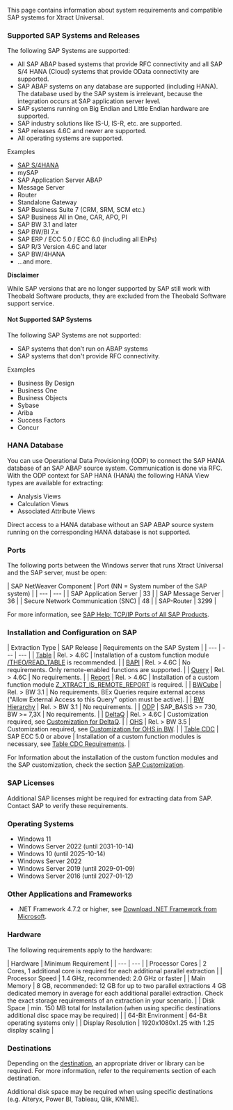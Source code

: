 This page contains information about system requirements and compatible SAP systems for Xtract Universal.

### Supported SAP Systems and Releases

The following SAP Systems are supported:

- All SAP ABAP based systems that provide RFC connectivity and all SAP S/4 HANA (Cloud) systems that provide OData connectivity are supported.
- SAP ABAP systems on any database are supported (including HANA). The database used by the SAP system is irrelevant, because the integration occurs at SAP application server level.
- SAP systems running on Big Endian and Little Endian hardware are supported.
- SAP industry solutions like IS-U, IS-R, etc. are supported.
- SAP releases 4.6C and newer are supported.
- All operating systems are supported.

Examples

- [SAP S/4HANA](/xtract-universal/knowledge-base/supported-sap-and-hana-versions)
- mySAP
- SAP Application Server ABAP
- Message Server
- Router
- Standalone Gateway
- SAP Business Suite 7 (CRM, SRM, SCM etc.)
- SAP Business All in One, CAR, APO, PI
- SAP BW 3.1 and later
- SAP BW/BI 7.x
- SAP ERP / ECC 5.0 / ECC 6.0 (including all EhPs)
- SAP R/3 Version 4.6C and later
- SAP BW/4HANA
- ...and more.

**Disclaimer**

While SAP versions that are no longer supported by SAP still work with Theobald Software products, they are excluded from the Theobald Software support service.

#### Not Supported SAP Systems

The following SAP Systems are not supported:

- SAP systems that don’t run on ABAP systems
- SAP systems that don't provide RFC connectivity.

Examples

- Business By Design
- Business One
- Business Objects
- Sybase
- Ariba
- Success Factors
- Concur

### HANA Database

You can use Operational Data Provisioning (ODP) to connect the SAP HANA database of an SAP ABAP source system. Communication is done via RFC. With the ODP context for SAP HANA (HANA) the following HANA View types are available for extracting:

- Analysis Views
- Calculation Views
- Associated Attribute Views

Direct access to a HANA database without an SAP ABAP source system running on the corresponding HANA database is not supported.

### Ports

The following ports between the Windows server that runs Xtract Universal and the SAP server, must be open:

| SAP NetWeaver Component | Port (NN = System number of the SAP system) | | --- | --- | | SAP Application Server | 33<NN> | | SAP Message Server | 36<NN> | | Secure Network Communication (SNC) | 48<NN> | | SAP-Router | 3299 |

For more information, see [SAP Help: TCP/IP Ports of All SAP Products](https://help.sap.com/viewer/ports).

### Installation and Configuration on SAP

| Extraction Type | SAP Release | Requirements on the SAP System | | --- | --- | --- | | [Table](/xtract-universal/documentation/table/) | Rel. > 4.6C | Installation of a custom function module [/THEO/READ_TABLE](/xtract-universal/documentation/setup-in-sap/custom-function-module-for-table-extraction/#installation-of-theoread_table) is recommended. | | [BAPI](/xtract-universal/documentation/bapi/) | Rel. > 4.6C | No requirements. Only remote-enabled functions are supported. | | [Query](/xtract-universal/documentation/query/) | Rel. > 4.6C | No requirements. | | [Report](/xtract-universal/documentation/report/) | Rel. > 4.6C | Installation of a custom function module [Z_XTRACT_IS_REMOTE_REPORT](/xtract-universal/documentation/setup-in-sap/custom-function-module-for-reports/) is required. | | [BWCube](/xtract-universal/documentation/bwcube/) | Rel. > BW 3.1 | No requirements. BEx Queries require external access ("Allow External Access to this Query" option must be active). | | [BW Hierarchy](/xtract-universal/documentation/hierarchy/) | Rel. > BW 3.1 | No requirements. | | [ODP](/xtract-universal/documentation/odp/) | SAP_BASIS >= 730, BW >= 7,3X | No requirements. | | [DeltaQ](/xtract-universal/documentation/deltaq/) | Rel. > 4.6C | Customization required, see [Customization for DeltaQ](/xtract-universal/documentation/setup-in-sap/customization-for-deltaq/). | | [OHS](/xtract-universal/documentation/ohs/) | Rel. > BW 3.5 | Customization required, see [Customization for OHS in BW](/xtract-universal/documentation/setup-in-sap/customization-for-ohs-in-bw/). | | [Table CDC](/xtract-universal/documentation/table-cdc/) | SAP ECC 5.0 or above | Installation of a custom function modules is necessary, see [Table CDC Requirements](/xtract-universal/documentation/table-cdc/#prerequisites). |

For Information about the installation of the custom function modules and the SAP customization, check the section [SAP Customization](/xtract-universal/documentation/setup-in-sap/).

### SAP Licenses

Additional SAP licenses might be required for extracting data from SAP. Contact SAP to verify these requirements.

### Operating Systems

- Windows 11
- Windows Server 2022 (until 2031-10-14)
- Windows 10 (until 2025-10-14)
- Windows Server 2022
- Windows Server 2019 (until 2029-01-09)
- Windows Server 2016 (until 2027-01-12)

### Other Applications and Frameworks

- .NET Framework 4.7.2 or higher, see [Download .NET Framework from Microsoft](https://support.microsoft.com/en-us/help/4054530/microsoft-net-framework-4-7-2-offline-installer-for-windows).

### Hardware

The following requirements apply to the hardware:

| Hardware | Minimum Requirement | | --- | --- | | Processor Cores | 2 Cores, 1 additional core is required for each additional parallel extraction | | Processor Speed | 1.4 GHz, recommended: 2.0 GHz or faster | | Main Memory | 8 GB, recommended: 12 GB for up to two parallel extractions 4 GB dedicated memory in average for each additional parallel extraction. Check the exact storage requirements of an extraction in your scenario. | | Disk Space | min. 150 MB total for Installation (when using specific destinations additional disc space may be required) | | 64-Bit Environment | 64-Bit operating systems only | | Display Resolution | 1920x1080x1.25 with 1.25 display scaling |

### Destinations

Depending on the [destination](../../destinations/), an appropriate driver or library can be required. For more information, refer to the requirements section of each destination.

Additional disk space may be required when using specific destinations (e.g. Alteryx, Power BI, Tableau, Qlik, KNIME).
